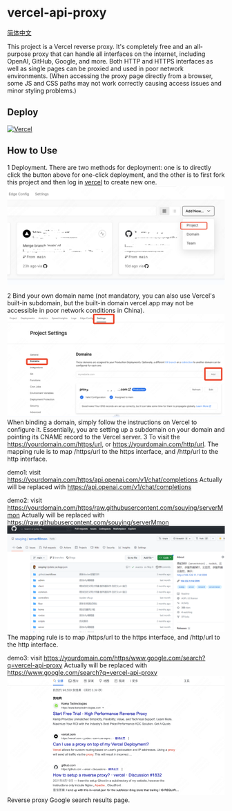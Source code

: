 # vercel-api-proxy
[简体中文](./README.md)

This project is a Vercel reverse proxy. It's completely free and an all-purpose proxy that can handle all interfaces on the internet, including OpenAI, GitHub, Google, and more. Both HTTP and HTTPS interfaces as well as single pages can be proxied and used in poor network environments. (When accessing the proxy page directly from a browser, some JS and CSS paths may not work correctly causing access issues and minor styling problems.)
## Deploy
[![Vercel](https://vercel.com/button)](https://vercel.com/import/project?template=https://github.com/souying/vercel-api-proxy)


## How to Use
1 Deployment. There are two methods for deployment: one is to directly click the button above for one-click deployment, and the other is to first fork this project and then log in [vercel](https://vercel.com/) to create new one.
![new project](img/newproject.png)

2 Bind your own domain name (not mandatory, you can also use Vercel's built-in subdomain, but the built-in domain vercel.app may not be accessible in poor network conditions in China).
![domain](img/domain.png)
When binding a domain, simply follow the instructions on Vercel to configure it. Essentially, you are setting up a subdomain on your domain and pointing its CNAME record to the Vercel server.
3 To visit the https://yourdomain.com/https/url, or https://yourdomain.com/http/url.
The mapping rule is to map /https/url to the https interface, and /http/url to the http interface.


demo1: visit https://yourdomain.com/https/api.openai.com/v1/chat/completions
Actually will be replaced with https://api.openai.com/v1/chat/completions

demo2: visit https://yourdomain.com/https/raw.githubusercontent.com/souying/serverMmon
Actually will be replaced with https://raw.githubusercontent.com/souying/serverMmon
![demo2](img/demo2.png)
The mapping rule is to map /https/url to the https interface, and /http/url to the http interface.

demo3: visit https://yourdomain.com/https/www.google.com/search?q=vercel-api-proxy
Actually will be replaced with https://www.google.com/search?q=vercel-api-proxy
![demo3](img/demo3.png)
Reverse proxy Google search results page.


